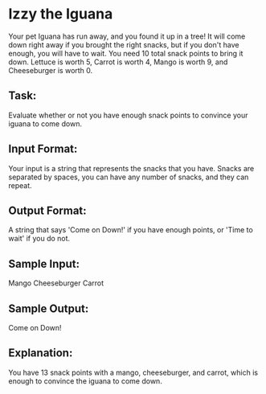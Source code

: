 # Izzy the Iguana  

Your pet Iguana has run away, and you found it up in a tree! It will come down right away if you brought the right snacks, but if you don't have enough, you will have to wait. You need 10 total snack points to bring it down. Lettuce is worth 5, Carrot is worth 4, Mango is worth 9, and Cheeseburger is worth 0.

## Task: 
Evaluate whether or not you have enough snack points to convince your iguana to come down.

## Input Format: 
Your input is a string that represents the snacks that you have. Snacks are separated by spaces, you can have any number of snacks, and they can repeat.

## Output Format: 
A string that says 'Come on Down!' if you have enough points, or 'Time to wait' if you do not. 

## Sample Input: 
Mango Cheeseburger Carrot

## Sample Output:
Come on Down!

## Explanation: 
You have 13 snack points with a mango, cheeseburger, and carrot, which is enough to convince the iguana to come down. 

